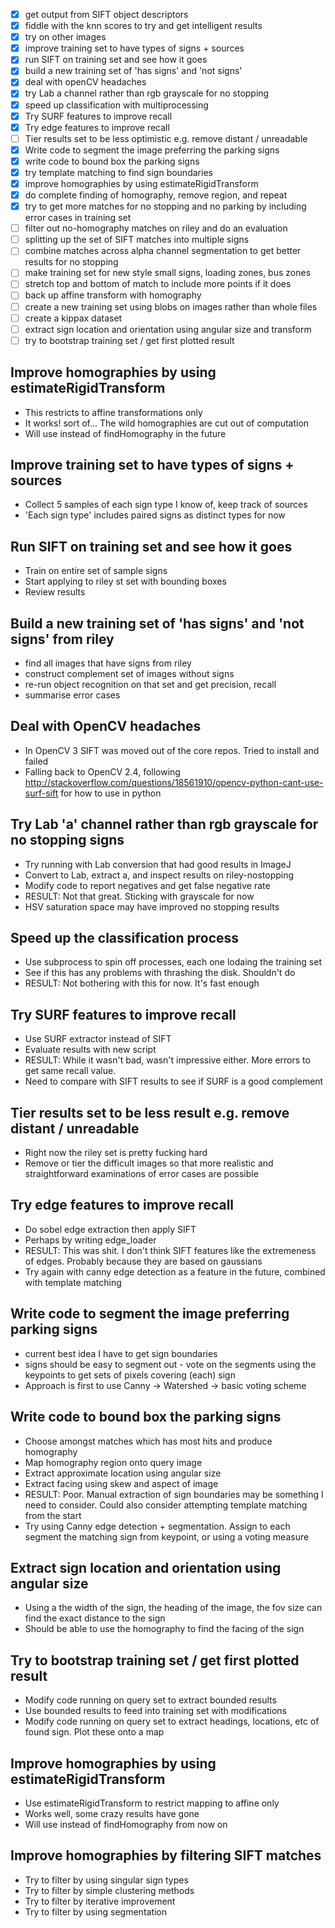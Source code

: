 - [x] get output from SIFT object descriptors
- [x] fiddle with the knn scores to try and get intelligent results
- [x] try on other images
- [x] improve training set to have types of signs + sources
- [x] run SIFT on training set and see how it goes
- [x] build a new training set of 'has signs' and 'not signs'
- [x] deal with openCV headaches
- [x] try Lab a channel rather than rgb grayscale for no stopping
- [x] speed up classification with multiprocessing
- [x] Try SURF features to improve recall
- [x] Try edge features to improve recall
- [ ] Tier results set to be less optimistic e.g. remove distant / unreadable
- [x] Write code to segment the image preferring the parking signs
- [x] write code to bound box the parking signs
- [x] try template matching to find sign boundaries
- [x] improve homographies by using estimateRigidTransform
- [x] do complete finding of homography, remove region, and repeat
- [x] try to get more matches for no stopping and no parking by including error cases in training set
- [ ] filter out no-homography matches on riley and do an evaluation
- [ ] splitting up the set of SIFT matches into multiple signs
- [ ] combine matches across alpha channel segmentation to get better results for no stopping
- [ ] make training set for new style small signs, loading zones, bus zones
- [ ] stretch top and bottom of match to include more points if it does
- [ ] back up affine transform with homography
- [ ] create a new training set using blobs on images rather than whole files
- [ ] create a kippax dataset
- [ ] extract sign location and orientation using angular size and transform
- [ ] try to bootstrap training set / get first plotted result

Improve homographies by using estimateRigidTransform
----------------------------------------------------
 - This restricts to affine transformations only
 - It works! sort of... The wild homographies are cut out of computation
 - Will use instead of findHomography in the future

Improve training set to have types of signs + sources
-----------------------------------------------------
- Collect 5 samples of each sign type I know of, keep track of sources
- 'Each sign type' includes paired signs as distinct types for now

Run SIFT on training set and see how it goes
--------------------------------------------
- Train on entire set of sample signs
- Start applying to riley st set with bounding boxes
- Review results

Build a new training set of 'has signs' and 'not signs' from riley
------------------------------------------------------------------
- find all images that have signs from riley
- construct complement set of images without signs 
- re-run object recognition on that set and get precision, recall 
- summarise error cases

Deal with OpenCV headaches
--------------------------
- In OpenCV 3 SIFT was moved out of the core repos. Tried to install and failed
- Falling back to OpenCV 2.4, following
  http://stackoverflow.com/questions/18561910/opencv-python-cant-use-surf-sift
  for how to use in python

Try Lab 'a' channel rather than rgb grayscale for no stopping signs
--------------------------------------------------
- Try running with Lab conversion that had good results in ImageJ
- Convert to Lab, extract a, and inspect results on riley-nostopping
- Modify code to report negatives and get false negative rate
- RESULT: Not that great. Sticking with grayscale for now 
- HSV saturation space may have improved no stopping results

Speed up the classification process
-----------------------------------
- Use subprocess to spin off processes, each one lodaing the training set
- See if this has any problems with thrashing the disk. Shouldn't do
- RESULT: Not bothering with this for now. It's fast enough

Try SURF features to improve recall
-----------------------------------
- Use SURF extractor instead of SIFT
- Evaluate results with new script
- RESULT: While it wasn't bad, wasn't impressive either. More errors to get same
  recall value.
- Need to compare with SIFT results to see if SURF is a good complement

Tier results set to be less result e.g. remove distant / unreadable
-------------------------------------------------------------------
- Right now the riley set is pretty fucking hard
- Remove or tier the difficult images so that more realistic and straightforward
  examinations of error cases are possible

Try edge features to improve recall
-----------------------------------
- Do sobel edge extraction then apply SIFT 
- Perhaps by writing edge\_loader
- RESULT: This was shit. I don't think SIFT features like the extremeness
  of edges. Probably because they are based on gaussians
- Try again with canny edge detection as a feature in the future, combined with
  template matching

Write code to segment the image preferring parking signs
--------------------------------------------------------
- current best idea I have to get sign boundaries
- signs should be easy to segment out - vote on the segments using the keypoints
  to get sets of pixels covering (each) sign
- Approach is first to use Canny -> Watershed -> basic voting scheme

Write code to bound box the parking signs
-----------------------------------------
- Choose amongst matches which has most hits and produce homography
- Map homography region onto query image
- Extract approximate location using angular size
- Extract facing using skew and aspect of image
- RESULT: Poor. Manual extraction of sign boundaries may be something I need to
  consider. Could also consider attempting template matching from the start
- Try using Canny edge detection + segmentation. Assign to each segment the
  matching sign from keypoint, or using a voting measure

Extract sign location and orientation using angular size
--------------------------------------------------------
- Using a the width of the sign, the heading of the image, the fov size can
  find the exact distance to the sign
- Should be able to use the homography to find the facing of the sign

Try to bootstrap training set / get first plotted result
--------------------------------------------------------
- Modify code running on query set to extract bounded results
- Use bounded results to feed into training set with modifications
- Modify code running on query set to extract headings, locations, etc
  of found sign. Plot these onto a map


Improve homographies by using estimateRigidTransform
----------------------------------------------------
 - Use estimateRigidTransform to restrict mapping to affine only
 - Works well, some crazy results have gone
 - Will use instead of findHomography from now on

Improve homographies by filtering SIFT matches
----------------------------------------------
 - Try to filter by using singular sign types
 - Try to filter by simple clustering methods
 - Try to filter by iterative improvement
 - Try to filter by using segmentation
